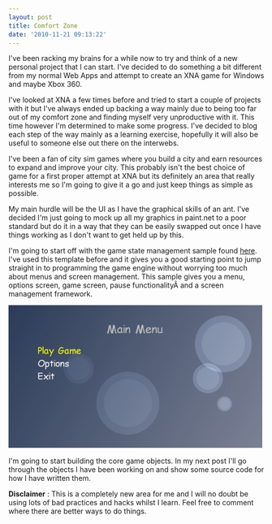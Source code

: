```yaml
---
layout: post
title: Comfort Zone
date: '2010-11-21 09:13:22'
---
```


I've been racking my brains for a while now to try and think of a new personal project
that I can start. I've decided to do something a bit different from my normal Web
Apps and attempt to create an XNA game for Windows and maybe Xbox 360.

I've looked at XNA a few times before and tried to start a couple of projects with
it but I've always ended up backing a way mainly due to being too far out of my comfort
zone and finding myself very unproductive with it. This time however I'm determined
to make some progress. I've decided to blog each step of the way mainly as a learning
exercise, hopefully it will also be useful to someone else out there on the interwebs.

I've been a fan of city sim games where you build a city and earn resources to expand
and improve your city. This probably isn't the best choice of game for a first proper
attempt at XNA but its definitely an area that really interests me so I'm going to
give it a go and just keep things as simple as possible.

My main hurdle will be the UI as I have the graphical skills of an ant. I've decided
I'm just going to mock up all my graphics in paint.net to a poor standard but do it
in a way that they can be easily swapped out once I have things working as I don't
want to get held up by this.

I'm going to start off with the game state management sample found <a href="http://create.msdn.com/en-US/education/catalog/sample/game_state_management"> here</a>.
I've used this template before and it gives you a good starting point to jump straight
in to programming the game engine without worrying too much about menus and screen
management. This sample gives you a menu, options screen, game screen, pause functionalityÂ and a screen management framework.

<img src="/content/images/WPImport/2010/11/XNA_GameState_01_large.jpg" alt="" />

I'm going to start building the core game objects. In my next post I'll go through
the objects I have been working on and show some source code for how I have written
them.

<strong>Disclaimer</strong> : This is a completely new area for me and I will no doubt be using
lots of bad practices and hacks whilst I learn. Feel free to comment where there are
better ways to do things.